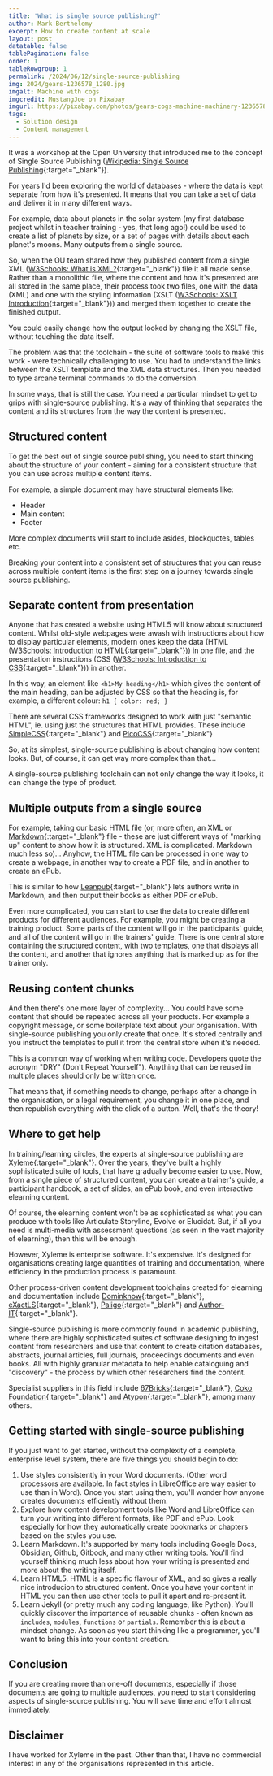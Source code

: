 ```yaml
---
title: 'What is single source publishing?'
author: Mark Berthelemy
excerpt: How to create content at scale
layout: post
datatable: false
tablePagination: false
order: 1
tableRowgroup: 1
permalink: /2024/06/12/single-source-publishing
img: 2024/gears-1236578_1280.jpg
imgalt: Machine with cogs
imgcredit: MustangJoe on Pixabay
imgurl: https://pixabay.com/photos/gears-cogs-machine-machinery-1236578/
tags:
  - Solution design
  - Content management
---
```

It was a workshop at the Open University that introduced me to the concept of Single Source Publishing ([Wikipedia: Single Source Publishing](https://en.wikipedia.org/wiki/Single-source_publishing){:target="_blank"}).

For years I'd been exploring the world of databases - where the data is kept separate from how it's presented. It means that you can take a set of data and deliver it in many different ways.

For example, data about planets in the solar system (my first database project whilst in teacher training - yes, that long ago!) could be used to create a list of planets by size, or a set of pages with details about each planet's moons. Many outputs from a single source.

So, when the OU team shared how they published content from a single XML ([W3Schools: What is XML?](https://www.w3schools.com/xml/xml_whatis.asp){:target="_blank"}) file it all made sense. Rather than a monolithic file, where the content and how it's presented are all stored in the same place, their process took two files, one with the data (XML) and one with the styling information (XSLT ([W3Schools: XSLT Introduction](https://www.w3schools.com/xml/xsl_intr.asp){:target="_blank"})) and merged them together to create the finished output.

You could easily change how the output looked by changing the XSLT file, without touching the data itself.

The problem was that the toolchain - the suite of software tools to make this work - were  technically challenging to use. You had to understand the links between the XSLT template and the XML data structures. Then you needed to type arcane terminal commands to do the conversion.

In some ways, that is still the case. You need a particular mindset to get to grips with single-source publishing. It's a way of thinking that separates the content and its structures from the way the content is presented.

## Structured content

To get the best out of single source publishing, you need to start thinking about the structure of your content - aiming for a consistent structure that you can use across multiple content items.

For example, a simple document may have structural elements like:

- Header
- Main content
- Footer

More complex documents will start to include asides, blockquotes, tables etc.

Breaking your content into a consistent set of structures that you can reuse across multiple content items is the first step on a journey towards single source publishing.

## Separate content from presentation

Anyone that has created a website using HTML5 will know about structured content. Whilst old-style webpages were awash with instructions about how to display particular elements, modern ones keep the data (HTML ([W3Schools: Introduction to HTML](https://www.w3schools.com/html/html_intro.asp){:target="_blank"})) in one file, and the presentation instructions (CSS ([W3Schools: Introduction to CSS](https://www.w3schools.com/css/css_intro.asp){:target="_blank"})) in another.

In this way, an element like `<h1>My heading</h1>` which gives the content of the main heading, can be adjusted by CSS so that the heading is, for example, a different colour: `h1 { color: red; }`

There are several CSS frameworks designed to work with just "semantic HTML", ie. using just the structures that HTML provides. These include [SimpleCSS](https://simplecss.org/demo){:target="_blank"} and [PicoCSS](https://picocss.com/){:target="_blank"}

So, at its simplest, single-source publishing is about changing how content looks. But, of course, it can get way more complex than that...

A single-source publishing toolchain can not only change the way it looks, it can change the type of product.

## Multiple outputs from a single source

For example, taking our basic HTML file (or, more often, an XML or [Markdown](https://www.markdownguide.org/getting-started/){:target="_blank"} file - these are just different ways of "marking up" content to show how it is structured. XML is complicated. Markdown much less so)... Anyhow, the HTML file can be processed in one way to create a webpage, in another way to create a PDF file, and in another to create an ePub.

This is similar to how [Leanpub](https://leanpub.com/lfm/read#leanpub-auto-how-markdown-is-used-in-leanpub){:target="_blank"} lets authors write in Markdown, and then output their books as either PDF or ePub. 

Even more complicated, you can start to use the data to create different products for different audiences. For example, you might be creating a training product. Some parts of the content will go in the participants' guide, and all of the content will go in the trainers' guide. There is one central store containing the structured content, with two templates, one that displays all the content, and another that ignores anything that is marked up as for the trainer only.

## Reusing content chunks

And then there's one more layer of complexity... You could have some content that should be repeated across all your products. For example a copyright message, or some boilerplate text about your organisation. With single-source publishing you only create that once. It's stored centrally and you instruct the templates to pull it from the central store when it's needed.

This is a common way of working when writing code. Developers quote the acronym "DRY" (Don't Repeat Yourself"). Anything that can be reused in multiple places should only be written once.

That means that, if something needs to change, perhaps after a change in the organisation, or a legal requirement, you change it in one place, and then republish everything with the click of a button. Well, that's the theory!

## Where to get help

In training/learning circles, the experts at single-source publishing are [Xyleme](https://xyleme.com/){:target="_blank"}. Over the  years, they've built a highly sophisticated suite of tools, that have gradually become easier to use. Now, from a single piece of structured content, you can create a trainer's guide, a participant handbook, a set of slides, an ePub book, and even interactive elearning content. 

Of course, the elearning content won't be as sophisticated as what you can produce with tools like Articulate Storyline, Evolve or Elucidat. But, if all you need is multi-media with assessment questions (as seen in the vast majority of elearning), then this will be enough.

However, Xyleme is enterprise software. It's expensive. It's designed for organisations creating large quantities of training and documentation, where efficiency in the production process is paramount.

Other process-driven content development toolchains created for elearning and documentation include [Dominknow](https://www.dominknow.com/){:target="_blank"}, [eXactLS](https://www.exactls.com/){:target="_blank"}, [Paligo](https://paligo.net/){:target="_blank"} and [Author-IT](https://www.author-it.com/){:target="_blank"}.  

Single-source publishing is more commonly found in academic publishing, where there are highly sophisticated suites of software designing to ingest content from researchers and use that content to create citation databases, abstracts, journal articles, full journals, proceedings documents and even books. All with highly granular metadata to help enable cataloguing and "discovery" - the process by which other researchers find the content.

Specialist suppliers in this field include [67Bricks](https://www.67bricks.com/){:target="_blank"}, [Coko Foundation](https://coko.foundation/){:target="_blank"} and [Atypon](https://www.atypon.com/){:target="_blank"}, among many others.

## Getting started with single-source publishing

If you just want to get started, without the complexity of a complete, enterprise level system, there are five things you should begin to do:

1. Use styles consistently in your Word documents. (Other word processors are available. In fact styles in LibreOffice are way easier to use than in Word). Once you start using them, you'll wonder how anyone creates documents efficiently without them.
2. Explore how content development tools like Word and LibreOffice can turn your writing into different formats, like PDF and ePub. Look especially for how they automatically create bookmarks or chapters based on the styles you use.
3. Learn Markdown. It's supported by many tools including Google Docs, Obsidian, Github, Gitbook, and many other writing tools. You'll find yourself thinking much less about how your writing is presented and more about the writing itself.
4. Learn HTML5. HTML is a specific flavour of XML, and so gives a really nice introducion to structured content. Once you have your content in HTML you can then use other tools to pull it apart and re-present it.
5. Learn Jekyll (or pretty much any coding language, like Python). You'll quickly discover the importance of reusable chunks - often known as `includes`, `modules`, `functions` or `partials`. Remember this is about a mindset change. As soon as you start thinking like a programmer, you'll want to bring this into your content creation.

## Conclusion

If you are creating more than one-off documents, especially if those documents are going to multiple audiences, you need to start considering aspects of single-source publishing. You will save time and effort almost immediately.

## Disclaimer

I have worked for Xyleme in the past. Other than that, I have no commercial interest in any of the organisations represented in this article.